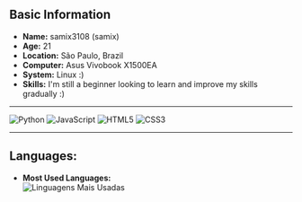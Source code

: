 ## **Basic Information**  
- **Name:** samix3108 (samix)  
- **Age:** 21  
- **Location:** São Paulo, Brazil  
- **Computer:** Asus Vivobook X1500EA  
- **System:** Linux :)
- **Skills:** I'm still a beginner looking to learn and improve my skills gradually :) 

---
 
![Python](https://img.shields.io/badge/python-3670A0?style=for-the-badge&logo=python&logoColor=ffdd54)
![JavaScript](https://img.shields.io/badge/javascript-F7DF1E?style=for-the-badge&logo=javascript&logoColor=black)
![HTML5](https://img.shields.io/badge/html5-E34F26?style=for-the-badge&logo=html5&logoColor=white)
![CSS3](https://img.shields.io/badge/css3-1572B6?style=for-the-badge&logo=css3&logoColor=white)

---

## **Languages:**  
- **Most Used Languages:**  
![Linguagens Mais Usadas](https://github-readme-stats.vercel.app/api/top-langs/?username=samix3108&layout=compact&theme=radical)  
